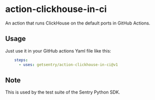 # action-clickhouse-in-ci
An action that runs ClickHouse on the default ports in GitHub Actions.

##  Usage

Just use it in your GitHub actions Yaml file like this:
```yaml
    steps:
      - uses: getsentry/action-clickhouse-in-ci@v1
```

## Note

This is used by the test suite of the Sentry Python SDK.